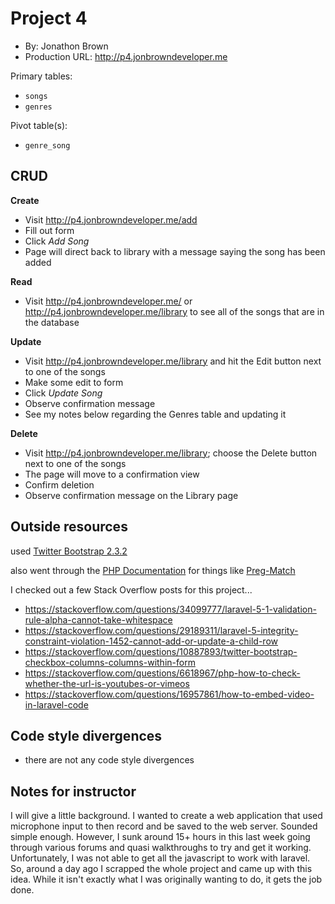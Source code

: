 # Project 4
+ By: Jonathon Brown
+ Production URL: <http://p4.jonbrowndeveloper.me>

Primary tables:
  + `songs`
  + `genres`

  
Pivot table(s):
  + `genre_song`


## CRUD

__Create__
  + Visit <http://p4.jonbrowndeveloper.me/add>
  + Fill out form
  + Click *Add Song*
  + Page will direct back to library with a message saying the song has been added
  
__Read__
  + Visit <http://p4.jonbrowndeveloper.me/> or <http://p4.jonbrowndeveloper.me/library> to see all of the songs that are in the database
  
__Update__
  + Visit <http://p4.jonbrowndeveloper.me/library> and hit the Edit button next to one of the songs
  + Make some edit to form
  + Click *Update Song*
  + Observe confirmation message
  + See my notes below regarding the Genres table and updating it
  
__Delete__
  + Visit <http://p4.jonbrowndeveloper.me/library>; choose the Delete button next to one of the songs
  + The page will move to a confirmation view
  + Confirm deletion
  + Observe confirmation message on the Library page


## Outside resources
used [Twitter Bootstrap 2.3.2](http://getbootstrap.com/2.3.2/)

also went through the [PHP Documentation](http://php.net/manual/en) for things like [Preg-Match](http://us3.php.net/manual/en/function.preg-match.php)


I checked out a few Stack Overflow posts for this project...

+ <https://stackoverflow.com/questions/34099777/laravel-5-1-validation-rule-alpha-cannot-take-whitespace>
+ <https://stackoverflow.com/questions/29189311/laravel-5-integrity-constraint-violation-1452-cannot-add-or-update-a-child-row>
+ <https://stackoverflow.com/questions/10887893/twitter-bootstrap-checkbox-columns-columns-within-form>
+ <https://stackoverflow.com/questions/6618967/php-how-to-check-whether-the-url-is-youtubes-or-vimeos>
+ <https://stackoverflow.com/questions/16957861/how-to-embed-video-in-laravel-code>

## Code style divergences
- there are not any code style divergences

## Notes for instructor

I will give a little background. I wanted to create a web application that used microphone input to then record and be saved to the web server. Sounded simple enough. However, I sunk around 15+ hours in this last week going through various forums and quasi walkthroughs to try and get it working. Unfortunately, I was not able to get all the javascript to work with laravel. So, around a day ago I scrapped the whole project and came up with this idea. While it isn't exactly what I was originally wanting to do, it gets the job done. 

